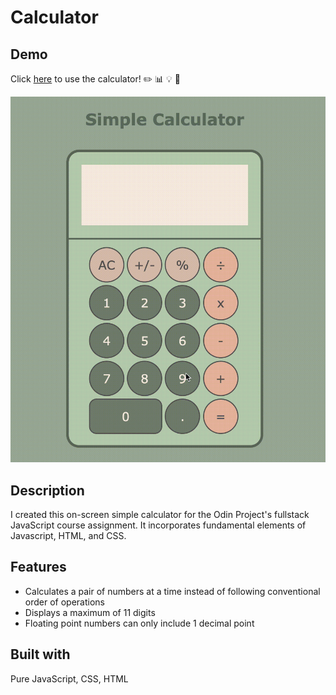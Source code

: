 # Calculator
## Demo
Click [here](https://wukongo-o.github.io/calculator/) to use the calculator! ✏️ 📊 💡 🔮

![game demo gif](/calculatorDemo.gif)

## Description
I created this on-screen simple calculator for the Odin Project's fullstack JavaScript course assignment. It incorporates fundamental elements of Javascript, HTML, and CSS.  

## Features
- Calculates a pair of numbers at a time instead of following conventional order of operations 
- Displays a maximum of 11 digits  
- Floating point numbers can only include 1 decimal point

## Built with
Pure JavaScript, CSS, HTML